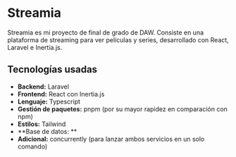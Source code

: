 # Streamia

Streamia es mi proyecto de final de grado de DAW. Consiste en una plataforma de streaming para ver películas y series, desarrollado con React, Laravel e Inertia.js.

## Tecnologías usadas 

- **Backend:** Laravel
- **Frontend:** React con Inertia.js
- **Lenguaje:** Typescript
-  **Gestión de paquetes:** pnpm (por su mayor rapidez en comparación con npm)
- **Estilos:** Tailwind
- **Base de datos: **
- **Adicional:** concurrently (para lanzar ambos servicios en un solo comando)